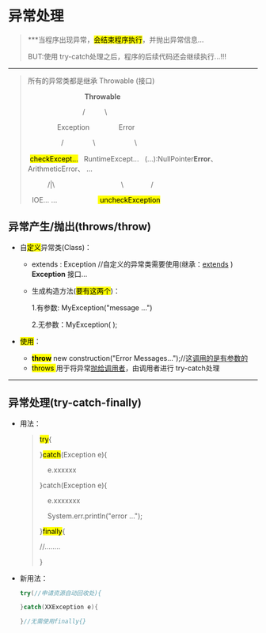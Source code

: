 # 异常处理

> ***当程序出现异常，<mark>会结束程序执行</mark>，并抛出异常信息...
> 
>    BUT:使用 try-catch处理之后，程序的后续代码还会继续执行...!!!



---



> 所有的异常类都是继承 Throwable (接口)
> 
>                               **Throwable**
> 
>                             /                    \
> 
>                  Exception                  Error
> 
>                   /               \                        \
> 
>  <mark>checkExcept...</mark>   RuntimeExcept...    (...):NullPointer**Error**、ArithmeticError、 ...
> 
>           /|\                                  \              /
> 
>   IOE... ...                     <mark> uncheckException</mark>

## 异常产生/抛出(throws/throw)

- 自<mark>定义</mark>异常类(Class)：
  
  - extends :  Exception  //自定义的异常类需要使用(继承：<u>extends</u> ) **Exception** 接口...
  
  - 生成构造方法(<mark>要有这两个</mark>)：
    
    1.有参数: MyException("message ...")
    
    2.无参数：MyException( );

- <mark>使用</mark>：
  
  - **<mark>throw</mark>** new construction("Error Messages...");//这<u>调用的是有参数的</u>
  - <mark>throws </mark>用于将异常<u>抛给调用者</u>，由调用者进行 try-catch处理

---

## 异常处理(try-catch-finally)

- 用法：
  
  > <mark>try</mark>{
  > 
  > }<mark>catch</mark>(Exception e){
  > 
  >     e.xxxxxx
  > 
  > }catch(Exception e){
  > 
  >     e.xxxxxxx
  > 
  >     System.err.println("error ...");
  > 
  > }<mark>finally</mark>{
  > 
  > //........
  > 
  > }

- 新用法：
  
  ```java
  try(//申请资源自动回收处){ 
  
  }catch(XXException e){
  
  }//无需使用finally{}
  ```

